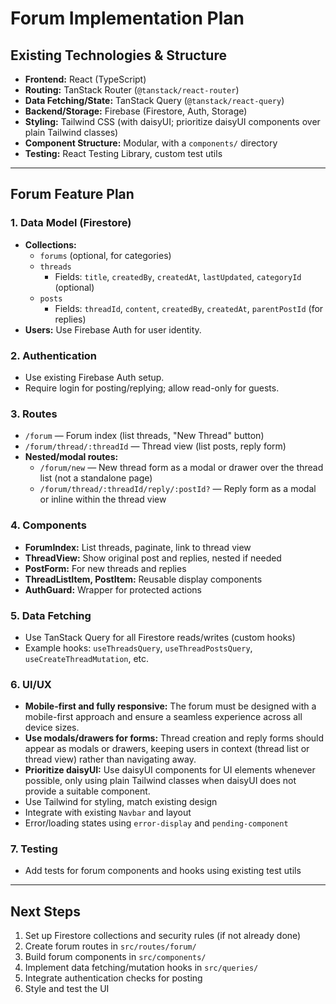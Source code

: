 # Forum Implementation Plan

## Existing Technologies & Structure

- **Frontend:** React (TypeScript)
- **Routing:** TanStack Router (`@tanstack/react-router`)
- **Data Fetching/State:** TanStack Query (`@tanstack/react-query`)
- **Backend/Storage:** Firebase (Firestore, Auth, Storage)
- **Styling:** Tailwind CSS (with daisyUI; prioritize daisyUI components over plain Tailwind classes)
- **Component Structure:** Modular, with a `components/` directory
- **Testing:** React Testing Library, custom test utils

---

## Forum Feature Plan

### 1. Data Model (Firestore)

- **Collections:**
  - `forums` (optional, for categories)
  - `threads`
    - Fields: `title`, `createdBy`, `createdAt`, `lastUpdated`, `categoryId` (optional)
  - `posts`
    - Fields: `threadId`, `content`, `createdBy`, `createdAt`, `parentPostId` (for replies)
- **Users:** Use Firebase Auth for user identity.

### 2. Authentication

- Use existing Firebase Auth setup.
- Require login for posting/replying; allow read-only for guests.

### 3. Routes

- `/forum` — Forum index (list threads, "New Thread" button)
- `/forum/thread/:threadId` — Thread view (list posts, reply form)
- **Nested/modal routes:**
  - `/forum/new` — New thread form as a modal or drawer over the thread list (not a standalone page)
  - `/forum/thread/:threadId/reply/:postId?` — Reply form as a modal or inline within the thread view

### 4. Components

- **ForumIndex:** List threads, paginate, link to thread view
- **ThreadView:** Show original post and replies, nested if needed
- **PostForm:** For new threads and replies
- **ThreadListItem, PostItem:** Reusable display components
- **AuthGuard:** Wrapper for protected actions

### 5. Data Fetching

- Use TanStack Query for all Firestore reads/writes (custom hooks)
- Example hooks: `useThreadsQuery`, `useThreadPostsQuery`, `useCreateThreadMutation`, etc.

### 6. UI/UX

- **Mobile-first and fully responsive:** The forum must be designed with a mobile-first approach and ensure a seamless experience across all device sizes.
- **Use modals/drawers for forms:** Thread creation and reply forms should appear as modals or drawers, keeping users in context (thread list or thread view) rather than navigating away.
- **Prioritize daisyUI:** Use daisyUI components for UI elements whenever possible, only using plain Tailwind classes when daisyUI does not provide a suitable component.
- Use Tailwind for styling, match existing design
- Integrate with existing `Navbar` and layout
- Error/loading states using `error-display` and `pending-component`

### 7. Testing

- Add tests for forum components and hooks using existing test utils

---

## Next Steps

1. Set up Firestore collections and security rules (if not already done)
2. Create forum routes in `src/routes/forum/`
3. Build forum components in `src/components/`
4. Implement data fetching/mutation hooks in `src/queries/`
5. Integrate authentication checks for posting
6. Style and test the UI
